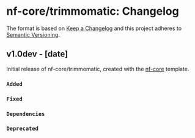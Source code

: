 # nf-core/trimmomatic: Changelog

The format is based on [Keep a Changelog](https://keepachangelog.com/en/1.0.0/)
and this project adheres to [Semantic Versioning](https://semver.org/spec/v2.0.0.html).

## v1.0dev - [date]

Initial release of nf-core/trimmomatic, created with the [nf-core](https://nf-co.re/) template.

### `Added`

### `Fixed`

### `Dependencies`

### `Deprecated`
